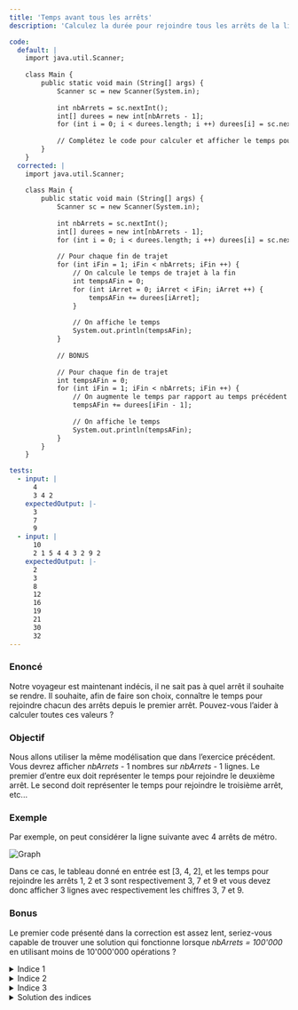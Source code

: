 ```yaml
---
title: 'Temps avant tous les arrêts'
description: 'Calculez la durée pour rejoindre tous les arrêts de la ligne de métro'

code:
  default: |
    import java.util.Scanner;
    
    class Main {
        public static void main (String[] args) {
            Scanner sc = new Scanner(System.in);
            
            int nbArrets = sc.nextInt();
            int[] durees = new int[nbArrets - 1];
            for (int i = 0; i < durees.length; i ++) durees[i] = sc.nextInt();
            
            // Complétez le code pour calculer et afficher le temps pour atteindre tous les arrêts
        }
    }
  corrected: |
    import java.util.Scanner;
    
    class Main {
        public static void main (String[] args) {
            Scanner sc = new Scanner(System.in);
            
            int nbArrets = sc.nextInt();
            int[] durees = new int[nbArrets - 1];
            for (int i = 0; i < durees.length; i ++) durees[i] = sc.nextInt();
            
            // Pour chaque fin de trajet
            for (int iFin = 1; iFin < nbArrets; iFin ++) {
                // On calcule le temps de trajet à la fin
                int tempsAFin = 0;
                for (int iArret = 0; iArret < iFin; iArret ++) {
                    tempsAFin += durees[iArret];
                }
                
                // On affiche le temps
                System.out.println(tempsAFin);
            }
    
            // BONUS
    
            // Pour chaque fin de trajet
            int tempsAFin = 0;
            for (int iFin = 1; iFin < nbArrets; iFin ++) {
                // On augmente le temps par rapport au temps précédent (voir les indices)
                tempsAFin += durees[iFin - 1];
                
                // On affiche le temps
                System.out.println(tempsAFin);
            }
        }
    }

tests:
  - input: |
      4
      3 4 2
    expectedOutput: |-
      3
      7
      9
  - input: |
      10
      2 1 5 4 4 3 2 9 2
    expectedOutput: |-
      2
      3
      8
      12
      16
      19
      21
      30
      32
---
```


### Enoncé

Notre voyageur est maintenant indécis, il ne sait pas à quel arrêt il souhaite se rendre. Il souhaite, afin de faire son choix, connaître le temps pour rejoindre chacun des arrêts depuis le premier arrêt. Pouvez-vous l’aider à calculer toutes ces valeurs ?

### Objectif

Nous allons utiliser la même modélisation que dans l’exercice précédent. Vous devrez afficher _nbArrets_ - 1 nombres sur _nbArrets_ - 1 lignes. Le premier d’entre eux doit représenter le temps pour rejoindre le deuxième arrêt. Le second doit représenter le temps pour rejoindre le troisième arrêt, etc...

### Exemple

Par exemple, on peut considérer la ligne suivante avec 4 arrêts de métro.

![Graph](/polympiads/graph-metro-polympiads.png)

Dans ce cas, le tableau donné en entrée est [3, 4, 2], et les temps pour rejoindre les arrêts 1, 2 et 3 sont respectivement 3, 7 et 9 et vous devez donc afficher 3 lignes avec respectivement les chiffres 3, 7 et 9.

### Bonus

Le premier code présenté dans la correction est assez lent, seriez-vous capable de trouver une solution qui fonctionne lorsque _nbArrets = 100'000_ en utilisant moins de 10'000'000 opérations ?

<details>
  <summary>Indice 1</summary>
    Que pouvez vous dire du calcul du temps de trajet entre l’arrêt 0 et l’arrêt iFin ?
</details>
<details>
  <summary>Indice 2</summary>
    Existe-t-il une redondance lors du calcul des temps de trajet ?
</details>
<details>
  <summary>Indice 3</summary>
    Essayez d’exprimer le temps de trajet entre l’arrêt 0 et l’arrêt iFin + 1 à partir de celui entre l’arrêt 0 et l’arrêt iFin ? Que pouvez-vous faire de cette information ?
</details>
<details>
  <summary>Solution des indices</summary>
    Le temps de trajet entre l'arrêt 0 et l'arrêt iFin + 1 est égal au temps de trajet entre l'arrêt 0 et l'arrêt iFin plus le temps de trajet entre l'arrêt iFin et l'arrêt iFin + 1. De cette manière, vous pouvez calculer en une opération le résultat à partir du précédent.
</details>
